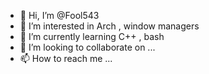 - 👋 Hi, I’m @Fool543
- 👀 I’m interested in Arch , window managers 
- 🌱 I’m currently learning C++ , bash
- 💞️ I’m looking to collaborate on ...
- 📫 How to reach me ...

<!---
Fool543/Fool543 is a ✨ special ✨ repository because its `README.md` (this file) appears on your GitHub profile.
You can click the Preview link to take a look at your changes.
--->
